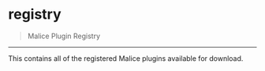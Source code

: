 registry
========

> Malice Plugin Registry

___

This contains all of the registered Malice plugins available for download.

